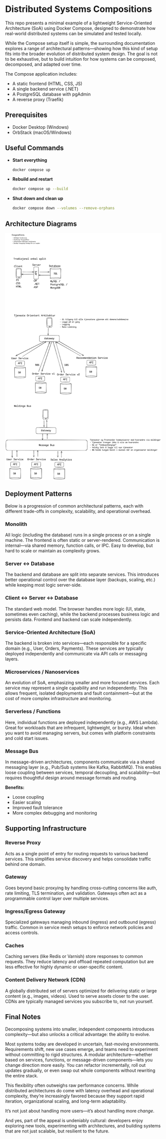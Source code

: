 # Distributed Systems Compositions

This repo presents a minimal example of a lightweight Service-Oriented Architecture (SoA) using Docker Compose, designed to demonstrate how real-world distributed systems can be simulated and tested locally.

While the Compose setup itself is simple, the surrounding documentation explores a range of architectural patterns—showing how this kind of setup fits into the broader evolution of distributed system design. The goal is not to be exhaustive, but to build intuition for how systems can be composed, decomposed, and adapted over time.

The Compose application includes:
- A static frontend (HTML, CSS, JS)
- A single backend service (.NET)
- A PostgreSQL database with pgAdmin
- A reverse proxy (Traefik)

## Prerequisites

- Docker Desktop (Windows)
- OrbStack (macOS/Windows)

## Useful Commands

- **Start everything**
    ```sh
    docker compose up
    ```

- **Rebuild and restart**
    ```sh
    docker compose up --build
    ```

- **Shut down and clean up**
    ```sh
    docker compose down --volumes --remove-orphans
    ```

## Architecture Diagrams

![Sketch](/docs/distributed-systems-patterns.png)

## Deployment Patterns

Below is a progression of common architectural patterns, each with different trade-offs in complexity, scalability, and operational overhead.

### Monolith

All logic (including the database) runs in a single process or on a single machine. The frontend is often static or server-rendered. Communication is internal—via shared memory, function calls, or IPC. Easy to develop, but hard to scale or maintain as complexity grows.

### Server ↔ Database

The backend and database are split into separate services. This introduces better operational control over the database layer (backups, scaling, etc.) while keeping most logic server-side.

### Client ↔ Server ↔ Database

The standard web model. The browser handles more logic (UI, state, sometimes even caching), while the backend processes business logic and persists data. Frontend and backend can scale independently.

### Service-Oriented Architecture (SoA)

The backend is broken into services—each responsible for a specific domain (e.g., User, Orders, Payments). These services are typically deployed independently and communicate via API calls or messaging layers.

### Microservices / Nanoservices

An evolution of SoA, emphasizing smaller and more focused services. Each service may represent a single capability and run independently. This allows frequent, isolated deployments and fault containment—but at the cost of more complex infrastructure and monitoring.

### Serverless / Functions

Here, individual functions are deployed independently (e.g., AWS Lambda). Great for workloads that are infrequent, lightweight, or bursty. Ideal when you want to avoid managing servers, but comes with platform constraints and cold start issues.

### Message Bus

In message-driven architectures, components communicate via a shared messaging layer (e.g., Pub/Sub systems like Kafka, RabbitMQ). This enables loose coupling between services, temporal decoupling, and scalability—but requires thoughtful design around message formats and routing.

**Benefits:**
- Loose coupling
- Easier scaling
- Improved fault tolerance
- More complex debugging and monitoring

## Supporting Infrastructure

### Reverse Proxy

Acts as a single point of entry for routing requests to various backend services. This simplifies service discovery and helps consolidate traffic behind one domain.

### Gateway

Goes beyond basic proxying by handling cross-cutting concerns like auth, rate limiting, TLS termination, and validation. Gateways often act as a programmable control layer over multiple services.

### Ingress/Egress Gateway

Specialized gateways managing inbound (ingress) and outbound (egress) traffic. Common in service mesh setups to enforce network policies and access controls.

### Caches

Caching servers (like Redis or Varnish) store responses to common requests. They reduce latency and offload repeated computation but are less effective for highly dynamic or user-specific content.

### Content Delivery Network (CDN)

A globally distributed set of servers optimized for delivering static or large content (e.g., images, videos). Used to serve assets closer to the user. CDNs are typically managed services you subscribe to, not run yourself.

## Final Notes

Decomposing systems into smaller, independent components introduces complexity—but also unlocks a critical advantage: the ability to evolve. 

Most systems today are developed in uncertain, fast-moving environments. Requirements shift, new use cases emerge, and teams need to experiment without committing to rigid structures. A modular architecture—whether based on services, functions, or message-driven components—lets you change direction more easily. You can refactor incrementally, roll out updates gradually, or even swap out whole components without rewriting the entire stack.

This flexibility often outweighs raw performance concerns. While distributed architectures do come with latency overhead and operational complexity, they’re increasingly favored because they support rapid iteration, organizational scaling, and long-term adaptability. 

It’s not just about handling more users—it’s about handling more *change*.

And yes, part of the appeal is undeniably cultural: developers enjoy exploring new tools, experimenting with architectures, and building systems that are not just scalable, but resilient to the future.

